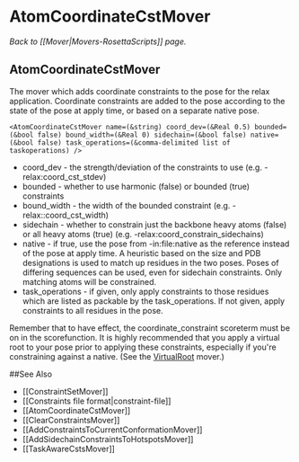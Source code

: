 # AtomCoordinateCstMover
*Back to [[Mover|Movers-RosettaScripts]] page.*
## AtomCoordinateCstMover

The mover which adds coordinate constraints to the pose for the relax application. Coordinate constraints are added to the pose according to the state of the pose at apply time, or based on a separate native pose.

```
<AtomCoordinateCstMover name=(&string) coord_dev=(&Real 0.5) bounded=(&bool false) bound_width=(&Real 0) sidechain=(&bool false) native=(&bool false) task_operations=(&comma-delimited list of taskoperations) />
```

-   coord\_dev - the strength/deviation of the constraints to use (e.g. -relax:coord\_cst\_stdev)
-   bounded - whether to use harmonic (false) or bounded (true) constraints
-   bound\_width - the width of the bounded constraint (e.g. -relax::coord\_cst\_width)
-   sidechain - whether to constrain just the backbone heavy atoms (false) or all heavy atoms (true) (e.g. -relax:coord\_constrain\_sidechains)
-   native - if true, use the pose from -in:file:native as the reference instead of the pose at apply time. A heuristic based on the size and PDB designations is used to match up residues in the two poses. Poses of differing sequences can be used, even for sidechain constraints. Only matching atoms will be constrained.
-   task\_operations - if given, only apply constraints to those residues which are listed as packable by the task\_operations. If not given, apply constraints to all residues in the pose.

Remember that to have effect, the coordinate\_constraint scoreterm must be on in the scorefunction. It is highly recommended that you apply a virtual root to your pose prior to applying these constraints, especially if you're constraining against a native. (See the [VirtualRoot](#VirtualRoot) mover.)


##See Also

* [[ConstraintSetMover]]
* [[Constraints file format|constraint-file]]
* [[AtomCoordinateCstMover]]
* [[ClearConstraintsMover]]
* [[AddConstraintsToCurrentConformationMover]]
* [[AddSidechainConstraintsToHotspotsMover]]
* [[TaskAwareCstsMover]]
